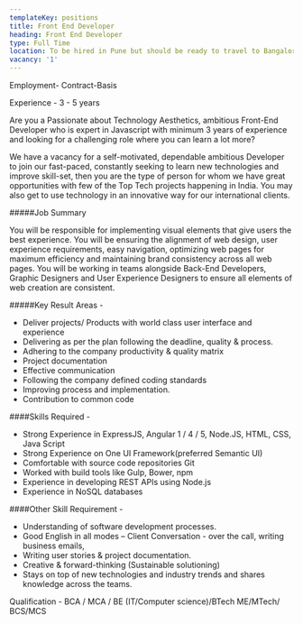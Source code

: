 ```yaml
---
templateKey: positions
title: Front End Developer
heading: Front End Developer
type: Full Time
location: To be hired in Pune but should be ready to travel to Bangalore for long term assignment
vacancy: '1'
---
```


Employment- Contract-Basis

Experience - 3 - 5 years

Are you a Passionate about Technology Aesthetics, ambitious Front-End Developer who is expert in Javascript with minimum 3 years of experience and looking for a challenging role where you can learn a lot more?

We have a vacancy for a self-motivated, dependable ambitious Developer to join our fast-paced, constantly seeking to learn new technologies and improve skill-set, then you are the type of person for whom we have great opportunities with few of the Top Tech projects happening in India. You may also get to use technology in an innovative way for our international clients. 

#####Job Summary

You will be responsible for implementing visual elements that give users the best experience. You will be ensuring the alignment of web design, user experience requirements, easy navigation, optimizing web pages for maximum efficiency and maintaining brand consistency across all web pages. You will be working in teams alongside Back-End Developers, Graphic Designers and User Experience Designers to ensure all elements of web creation are consistent.

#####Key Result Areas -
* Deliver projects/ Products with world class user interface and experience
* Delivering as per the plan following the deadline, quality & process.
* Adhering to the company productivity & quality matrix
* Project documentation 
* Effective communication
* Following the company defined coding standards
* Improving process and implementation. 
* Contribution to common code


####Skills Required -

* Strong Experience in ExpressJS, Angular 1 / 4 / 5, Node.JS, HTML, CSS, Java Script
* Strong Experience on One UI Framework(preferred Semantic UI)
* Comfortable with source code repositories Git
* Worked with build tools like Gulp, Bower, npm
* Experience in developing REST APIs using Node.js
* Experience in NoSQL databases

####Other Skill Requirement -

* Understanding of software development processes.
* Good English in all modes –  Client Conversation - over the call, writing business emails, 
* Writing user stories & project documentation.
* Creative & forward-thinking (Sustainable solutioning) 
* Stays on top of new technologies and industry trends and shares knowledge across the teams. 

Qualification - BCA / MCA / BE (IT/Computer science)/BTech ME/MTech/ BCS/MCS
